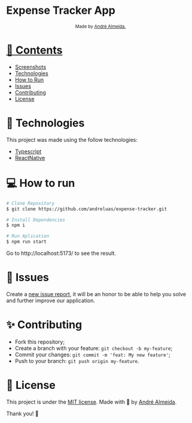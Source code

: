 <h1>Expense Tracker App</h1>

<div align="center">
  <sub> Made by
    <a href="https://github.com/andreluas">André Almeida.
  </sub>
</div>

# 📌 Contents

- [Screenshots](#camera-screenshot)
- [Technologies](#rocket-technologies)
- [How to Run](#computer-how-to-run)
- [Issues](#bug-issues)
- [Contributing](#sparkles-issues)
- [License](#page_facing_up-license)

# :rocket: Technologies

This project was made using the follow technologies:

- [Typescript](https://www.typescriptlang.org/)
- [ReactNative](https://reactnative.dev/)

# :computer: How to run

```bash
# Clone Repository
$ git clone https://github.com/andreluas/expense-tracker.git
```

```bash
# Install Dependencies
$ npm i

# Run Aplication
$ npm run start
```

Go to http://localhost:5173/ to see the result.

# :bug: Issues

Create a <a href="https://github.com/andreluas/expense-tracker/issues">new issue report</a>, it will be an honor to be able to help you solve and further improve our application.

# :sparkles: Contributing

- Fork this repository;
- Create a branch with your feature: `git checkout -b my-feature`;
- Commit your changes: `git commit -m 'feat: My new feature'`;
- Push to your branch: `git push origin my-feature`.

# :page_facing_up: License

This project is under the [MIT license](./LICENSE).
Made with 💖 by [André Almeida](https://www.linkedin.com/in/andreluas/).

Thank you! 🌠